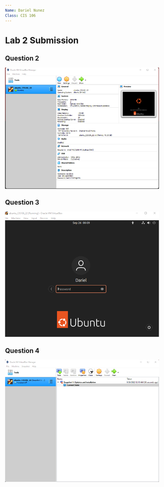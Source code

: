 ```yaml
---
Name: Dariel Nunez
Class: CIS 106
---
```


# Lab 2 Submission

## Question 2

![Question 2](Question%202.png)

## Question 3

![Question 3](Question%203.png)

## Question 4

![Question 4](Question%204.png)